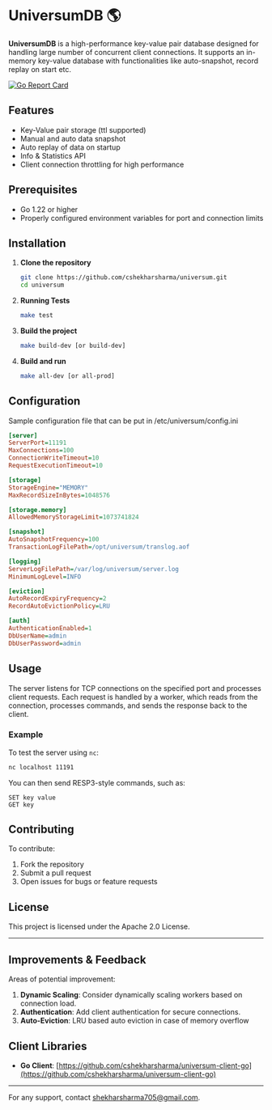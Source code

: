 
# UniversumDB  🌎

**UniversumDB** is a high-performance key-value pair database designed for handling large number of concurrent client connections. It supports an in-memory key-value database with functionalities like auto-snapshot, record replay on start etc.


[![Go Report Card](https://goreportcard.com/badge/github.com/cshekharsharma/universum)](https://goreportcard.com/badge/github.com/cshekharsharma/universum)

## Features

- Key-Value pair storage (ttl supported)
- Manual and auto data snapshot
- Auto replay of data on startup
- Info & Statistics API
- Client connection throttling for high performance

## Prerequisites

- Go 1.22 or higher
- Properly configured environment variables for port and connection limits

## Installation

1. **Clone the repository**
   ```bash
   git clone https://github.com/cshekharsharma/universum.git
   cd universum
   ```

2. **Running Tests**
   ```bash
   make test
   ```

3. **Build the project**
   ```bash
   make build-dev [or build-dev]
   ```

4. **Build and run**
   ```bash
   make all-dev [or all-prod]


## Configuration

Sample configuration file that can be put in /etc/universum/config.ini

```ini
[server]
ServerPort=11191
MaxConnections=100
ConnectionWriteTimeout=10
RequestExecutionTimeout=10

[storage]
StorageEngine="MEMORY"
MaxRecordSizeInBytes=1048576

[storage.memory]
AllowedMemoryStorageLimit=1073741824

[snapshot]
AutoSnapshotFrequency=100
TransactionLogFilePath=/opt/universum/translog.aof

[logging]
ServerLogFilePath=/var/log/universum/server.log
MinimumLogLevel=INFO

[eviction]
AutoRecordExpiryFrequency=2
RecordAutoEvictionPolicy=LRU

[auth]
AuthenticationEnabled=1
DbUserName=admin
DbUserPassword=admin

```

## Usage

The server listens for TCP connections on the specified port and processes client requests. Each request is handled by a worker, which reads from the connection, processes commands, and sends the response back to the client.

### Example

To test the server using `nc`:
```bash
nc localhost 11191
```

You can then send RESP3-style commands, such as:
```
SET key value
GET key
```


## Contributing

To contribute:
1. Fork the repository
2. Submit a pull request
3. Open issues for bugs or feature requests

## License

This project is licensed under the Apache 2.0 License.

---

## Improvements & Feedback

Areas of potential improvement:
1. **Dynamic Scaling**: Consider dynamically scaling workers based on connection load.
2. **Authentication**: Add client authentication for secure connections.
3. **Auto-Eviction**: LRU based auto eviction in case of memory overflow


## Client Libraries

- **Go Client**: [https://github.com/cshekharsharma/universum-client-go](https://github.com/cshekharsharma/universum-client-go)

----

For any support, contact [shekharsharma705@gmail.com](mailto:shekharsharma705@gmail.com).
